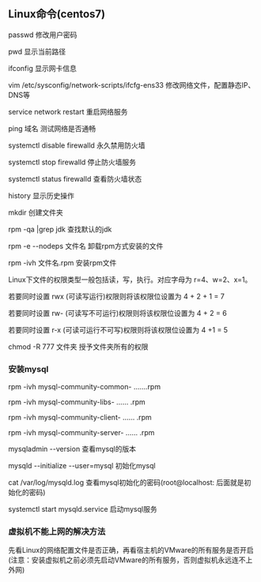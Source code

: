 ## Linux命令(centos7)
passwd 修改用户密码

pwd 显示当前路径

ifconfig 显示网卡信息

vim /etc/sysconfig/network-scripts/ifcfg-ens33 修改网络文件，配置静态IP、DNS等

service network restart 重启网络服务

ping 域名 测试网络是否通畅

systemctl disable firewalld 永久禁用防火墙

systemctl stop firewalld 停止防火墙服务

systemctl status firewalld 查看防火墙状态

history 显示历史操作

mkdir 创建文件夹

rpm -qa |grep jdk 查找默认的jdk

rpm -e --nodeps 文件名 卸载rpm方式安装的文件

rpm -ivh 文件名.rpm 安装rpm文件

Linux下文件的权限类型一般包括读，写，执行。对应字母为 r=4、w=2、x=1。

若要同时设置 rwx (可读写运行)权限则将该权限位设置为 4 + 2 + 1 = 7

若要同时设置 rw- (可读写不可运行)权限则将该权限位设置为 4 + 2 = 6

若要同时设置 r-x (可读可运行不可写)权限则将该权限位设置为 4 +1 = 5

chmod -R 777 文件夹 授予文件夹所有的权限

### 安装mysql
rpm -ivh mysql-community-common- …….rpm

rpm -ivh mysql-community-libs- …… .rpm

rpm -ivh mysql-community-client- …… .rpm

rpm -ivh mysql-community-server- …… .rpm

mysqladmin --version 查看mysql的版本

mysqld --initialize --user=mysql 初始化mysql

cat /var/log/mysqld.log 查看mysql初始化的密码(root@localhost: 后面就是初始化的密码)

systemctl start mysqld.service 启动mysql服务

### 虚拟机不能上网的解决方法
先看Linux的网络配置文件是否正确，再看宿主机的VMware的所有服务是否开启(注意：安装虚拟机之前必须先启动VMware的所有服务，否则虚拟机永远连不上外网)

